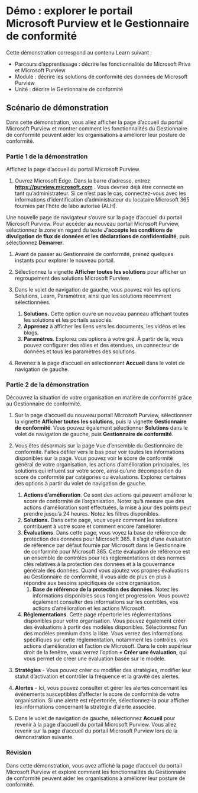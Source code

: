 <!---
---
Démonstration : titre : « Explorer le portail Microsoft Purview et le Gestionnaire de conformité » Parcours d’apprentissage/Module/Unité : « Décrire les fonctionnalités de Microsoft Priva et Microsoft Purview ; Module 2 : Décrire les solutions de conformité des données de Microsoft Purview ; Unité 4 : Décrire le Gestionnaire de conformité »
---
--->

# Démo : explorer le portail Microsoft Purview et le Gestionnaire de conformité

Cette démonstration correspond au contenu Learn suivant :

- Parcours d’apprentissage : décrire les fonctionnalités de Microsoft Priva et Microsoft Purview
- Module : décrire les solutions de conformité des données de Microsoft Purview
- Unité : décrire le Gestionnaire de conformité

## Scénario de démonstration

Dans cette démonstration, vous allez afficher la page d’accueil du portail Microsoft Purview et montrer comment les fonctionnalités du Gestionnaire de conformité peuvent aider les organisations à améliorer leur posture de conformité.

### Partie 1 de la démonstration

Affichez la page d’accueil du portail Microsoft Purview.

1. Ouvrez Microsoft Edge. Dans la barre d’adresse, entrez **https://purview.microsoft.com** . Vous devriez déjà être connecté en tant qu’administrateur.  Si ce n’est pas le cas, connectez-vous avec les informations d’identification d’administrateur du locataire Microsoft 365 fournies par l’hôte de labo autorisé (ALH).

Une nouvelle page de navigateur s’ouvre sur la page d’accueil du portail Microsoft Purview.  Pour accéder au nouveau portail Microsoft Purview, sélectionnez la zone en regard du texte **J’accepte les conditions de divulgation de flux de données et les déclarations de confidentialité**, puis sélectionnez **Démarrer**.  

1. Avant de passer au Gestionnaire de conformité, prenez quelques instants pour explorer le nouveau portail.

1. Sélectionnez la vignette **Afficher toutes les solutions** pour afficher un regroupement des solutions Microsoft Purview.

1. Dans le volet de navigation de gauche, vous pouvez voir les options Solutions, Learn, Paramètres, ainsi que les solutions récemment sélectionnées.
    1. **Solutions.** Cette option ouvre un nouveau panneau affichant toutes les solutions et les portails associés.
    1. **Apprenez** à afficher les liens vers les documents, les vidéos et les blogs.
    1. **Paramètres**. Explorez ces options à votre gré. À partir de là, vous pouvez configurer des rôles et des étendues, un connecteur de données et tous les paramètres des solutions.

1. Revenez à la page d’accueil en sélectionnant **Accueil** dans le volet de navigation de gauche.

### Partie 2 de la démonstration

Découvrez la situation de votre organisation en matière de conformité grâce au Gestionnaire de conformité.

1. Sur la page d’accueil du nouveau portail Microsoft Purview, sélectionnez la vignette **Afficher toutes les solutions**, puis la vignette **Gestionnaire de conformité**. Vous pouvez également sélectionner **Solutions** dans le volet de navigation de gauche, puis **Gestionnaire de conformité**.

1. Vous êtes désormais sur la page Vue d’ensemble du Gestionnaire de conformité. Faites défiler vers le bas pour voir toutes les informations disponibles sur la page.  Vous pouvez voir le score de conformité général de votre organisation, les actions d’amélioration principales, les solutions qui influent sur votre score, ainsi qu’une décomposition du score de conformité par catégories ou évaluations. Explorez certaines des options à partir du volet de navigation de gauche.
    1. **Actions d’amélioration**.  Ce sont des actions qui peuvent améliorer le score de conformité de l’organisation. Notez qu’à mesure que des actions d’amélioration sont effectuées, la mise à jour des points peut prendre jusqu’à 24 heures.  Notez les filtres disponibles.
    1. **Solutions.** Dans cette page, vous voyez comment les solutions contribuent à votre score et comment encore l’améliorer.
    1. **Évaluations**. Dans cette page, vous voyez la base de référence de protection des données pour Microsoft 365.  Il s’agit d’une évaluation de référence par défaut fournie par Microsoft dans le Gestionnaire de conformité pour Microsoft 365.  Cette évaluation de référence est un ensemble de contrôles pour les réglementations et des normes clés relatives à la protection des données et à la gouvernance générale des données. Quand vous ajoutez vos propres évaluations au Gestionnaire de conformité, il vous aide de plus en plus à répondre aux besoins spécifiques de votre organisation.
        1. **Base de référence de la protection des données**.  Notez les informations disponibles sous l’onglet progression. Vous pouvez également consulter des informations sur les contrôles, vos actions d’amélioration et les actions Microsoft.  
    1. **Réglementations**.  Cette page répertorie les réglementations disponibles pour votre organisation. Vous pouvez également créer des évaluations à partir des modèles disponibles.  Sélectionnez l’un des modèles premium dans la liste.  Vous verrez des informations spécifiques sur cette réglementation, notamment les contrôles, vos actions d’amélioration et l’action de Microsoft.  Dans le coin supérieur droit de la fenêtre, vous verrez l’option **+ Créer une évaluation**, qui vous permet de créer une évaluation basée sur le modèle.
1. **Stratégies** - Vous pouvez créer ou modifier des stratégies, modifier leur statut d’activation et contrôler la fréquence et la gravité des alertes. 
1. **Alertes** - Ici, vous pouvez consulter et gérer les alertes concernant les événements susceptibles d’affecter le score de conformité de votre organisation.  Si une alerte est répertoriée, sélectionnez-la pour afficher les informations concernant la stratégie d’alerte associée.

1. Dans le volet de navigation de gauche, sélectionnez **Accueil** pour revenir à la page d’accueil du portail Microsoft Purview. Vous allez revenir sur la page d’accueil du portail Microsoft Purview lors de la démonstration suivante.

### Révision

Dans cette démonstration, vous avez affiché la page d’accueil du portail Microsoft Purview et exploré comment les fonctionnalités du Gestionnaire de conformité peuvent aider les organisations à améliorer leur posture de conformité.
